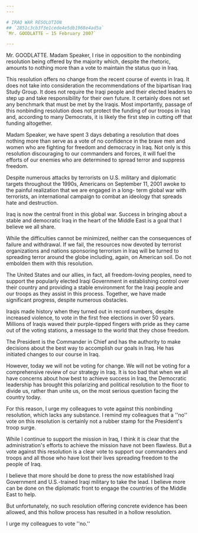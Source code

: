 ```yaml
---
---

# IRAQ WAR RESOLUTION
## `2851c3cb3f3e1cede4e5db1968e4ad5a`
`Mr. GOODLATTE — 15 February 2007`

---
```



Mr. GOODLATTE. Madam Speaker, I rise in opposition to the nonbinding 
resolution being offered by the majority which, despite the rhetoric, 
amounts to nothing more than a vote to maintain the status quo in Iraq.

This resolution offers no change from the recent course of events in 
Iraq. It does not take into consideration the recommendations of the 
bipartisan Iraq Study Group. It does not require the Iraqi people and 
their elected leaders to step up and take responsibility for their own 
future. It certainly does not set any benchmark that must be met by the 
Iraqis. Most importantly, passage of this nonbinding resolution does 
not protect the funding of our troops in Iraq and, according to many 
Democrats, it is likely the first step in cutting off that funding 
altogether.

Madam Speaker, we have spent 3 days debating a resolution that does 
nothing more than serve as a vote of no confidence in the brave men and 
women who are fighting for freedom and democracy in Iraq. Not only is 
this resolution discouraging to our commanders and forces, it will fuel 
the efforts of our enemies who are determined to spread terror and 
suppress freedom.

Despite numerous attacks by terrorists on U.S. military and 
diplomatic targets throughout the 1990s, Americans on September 11, 
2001 awoke to the painful realization that we are engaged in a long-
term global war with terrorists, an international campaign to combat an 
ideology that spreads hate and destruction.

Iraq is now the central front in this global war. Success in bringing 
about a stable and democratic Iraq in the heart of the Middle East is a 
goal that I believe we all share.

While the difficulties cannot be minimized, neither can the 
consequences of failure and withdrawal. If we fail, the resources now 
devoted by terrorist organizations and nations sponsoring terrorism in 
Iraq will be turned to spreading terror around the globe including, 
again, on American soil. Do not embolden them with this resolution.

The United States and our allies, in fact, all freedom-loving 
peoples, need to support the popularly elected Iraqi Government in 
establishing control over their country and providing a stable 
environment for the Iraqi people and our troops as they assist in this 
process. Together, we have made significant progress, despite numerous 
obstacles.

Iraqis made history when they turned out in record numbers, despite 
increased violence, to vote in the first free elections in over 50 
years. Millions of Iraqis waved their purple-tipped fingers with pride 
as they came out of the voting stations, a message to the world that 
they chose freedom.

The President is the Commander in Chief and has the authority to make 
decisions about the best way to accomplish our goals in Iraq. He has 
initiated changes to our course in Iraq.

However, today we will not be voting for change. We will not be 
voting for a comprehensive review of our strategy in Iraq. It is too 
bad that when we all have concerns about how best to achieve success in 
Iraq, the Democratic leadership has brought this polarizing and 
political resolution to the floor to divide us, rather than unite us, 
on the most serious question facing the country today.

For this reason, I urge my colleagues to vote against this nonbinding 
resolution, which lacks any substance. I remind my colleagues that a 
''no'' vote on this resolution is certainly not a rubber stamp for the 
President's troop surge.

While I continue to support the mission in Iraq, I think it is clear 
that the administration's efforts to achieve the mission have not been 
flawless. But a vote against this resolution is a clear vote to support 
our commanders and troops and all those who have lost their lives 
spreading freedom to the people of Iraq.

I believe that more should be done to press the now established Iraqi 
Government and U.S.-trained Iraqi military to take the lead. I believe 
more can be done on the diplomatic front to engage the countries of the 
Middle East to help.

But unfortunately, no such resolution offering concrete evidence has 
been allowed, and this hollow process has resulted in a hollow 
resolution.

I urge my colleagues to vote ''no.''